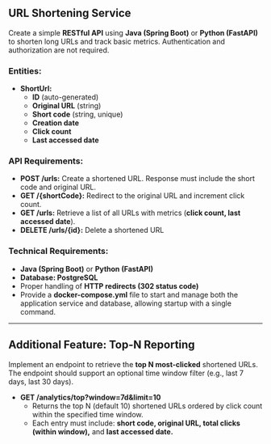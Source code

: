 ## URL Shortening Service

Create a simple **RESTful API** using **Java (Spring Boot)** or **Python (FastAPI)** to shorten long URLs and track basic metrics. Authentication and authorization are not required.

### Entities:
* **ShortUrl:**
    * **ID** (auto-generated)
    * **Original URL** (string)
    * **Short code** (string, unique)
    * **Creation date**
    * **Click count**
    * **Last accessed date**

### API Requirements:
* **POST /urls:** Create a shortened URL. Response must include the short code and original URL.
* **GET /{shortCode}:** Redirect to the original URL and increment click count.
* **GET /urls:** Retrieve a list of all URLs with metrics (**click count, last accessed date**).
* **DELETE /urls/{id}:** Delete a shortened URL

### Technical Requirements:
* **Java (Spring Boot)** or **Python (FastAPI)**
* **Database: PostgreSQL**
* Proper handling of **HTTP redirects (302 status code)**
* Provide a **docker-compose.yml** file to start and manage both the application service and database, allowing startup with a single command.

---

## Additional Feature: Top-N Reporting

Implement an endpoint to retrieve the **top N most-clicked** shortened URLs. The endpoint should support an optional time window filter (e.g., last 7 days, last 30 days).

* **GET /analytics/top?window=7d&limit=10**
    * Returns the top N (default 10) shortened URLs ordered by click count within the specified time window.
    * Each entry must include: **short code, original URL, total clicks (within window),** and **last accessed date.**